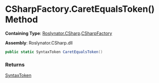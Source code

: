 # CSharpFactory\.CaretEqualsToken\(\) Method

**Containing Type**: [Roslynator.CSharp](../../README.md)\.[CSharpFactory](../README.md)

**Assembly**: Roslynator\.CSharp\.dll

```csharp
public static SyntaxToken CaretEqualsToken()
```

### Returns

[SyntaxToken](https://docs.microsoft.com/en-us/dotnet/api/microsoft.codeanalysis.syntaxtoken)

